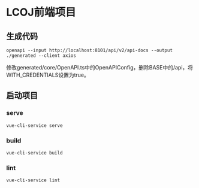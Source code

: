 # LCOJ前端项目

## 生成代码

```shell
openapi --input http://localhost:8101/api/v2/api-docs --output ./generated --client axios
```

修改generated/core/OpenAPI.ts中的OpenAPIConfig，删除BASE中的/api，将WITH_CREDENTIALS设置为true。

## 启动项目

### serve

```shell
vue-cli-service serve
```

### build

```shell
vue-cli-service build
```

### lint

```shell
vue-cli-service lint
```
